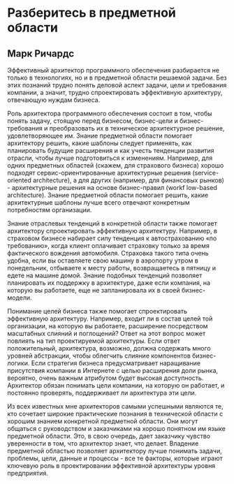 # Разберитесь в предметной области

## Марк Ричардс

Эффективный архитектор программного обеспечения разбирается не только
в технологиях, но и в предметной области решаемой задачи. Без этих
познаний трудно понять деловой аспект задачи, цели и требования компании,
а значит, трудно спроектировать эффективную архитектуру, отвечающую
нуждам бизнеса.

Роль архитектора программного обеспечения состоит в том, чтобы понять
задачу, стоящую перед бизнесом, бизнес-цели и бизнес-требования и
преобразовать их в техническое архитектурное решение, удовлетворяющее им.
Знание предметной области помогает архитектору решить, какие
шаблоны следует применять, как планировать будущие расширения и как учесть
тенденции развития отрасли, чтобы лучше подготовиться к изменениям.
Например, для одних предметных областей (скажем, для страхового
бизнеса) хорошо подходят сервис-ориентированные архитектурные решения
(service-oriented architecture), а для других (например, для финансовых
рынков) - архитектурные решения на основе бизнес-правил (workf low-based
architecture). Знание предметной области помогает решить, какие
архитектурные шаблоны лучше всего отвечают конкретным потребностям
организации.

Знание отраслевых тенденций в конкретной области также помогает
архитектору спроектировать эффективную архитектуру. Например, в страховом
бизнесе набирает силу тенденция к автострахованию «по требованию»,
когда клиент оплачивает страховку только за время фактического вождения
автомобиля. Страховка такого типа очень удобна, если вы оставляете свою
машину в аэропорту утром в понедельник, отбываете к месту работы,
возвращаетесь в пятницу и едете на машине домой. Знание подобных тенденций
позволяет планировать их поддержку в архитектуре, даже если компания,
на которую вы работаете, еще не запланировала их в своей бизнес-модели.

Понимание целей бизнеса также помогает спроектировать эффективную
архитектуру. Например, входит ли в состав целей той организации, на
которую вы работаете, расширение посредством масштабных слияний и
поглощений? Ответ на этот вопрос может повлиять на тип проектируемой
архитектуры. Если ответ положительный, архитектура, возможно, должна
содержать много уровней абстракции, чтобы облегчить слияние
компонентов бизнес-логики. Если стратегия бизнеса предусматривает наращивание
присутствия компании в Интернете с целью расширения доли рынка,
вероятно, очень важным атрибутом будет высокая доступность. Архитектор
обязан понимать цели компании, на которую он работает, и постоянно
проверять, поддерживает ли архитектура эти цели.

Из всех известных мне архитекторов самыми успешными являются те, кто
сочетает широкие практические познания в технической области с хорошим
знанием конкретной предметной области. Они могут общаться с
руководством и заказчиками на хорошо понятном им языке предметной области.
Это, в свою очередь, дает заказчику чувство уверенности в том, что
архитектор знает, что делает. Владение предметной областью позволяет
архитектору лучше понимать задачи, проблемы, цели, данные и процессы - все те
факторы, которые играют ключевую роль в проектировании эффективной
архитектуры уровня предприятия.